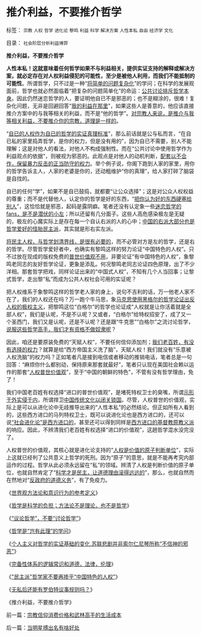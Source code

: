 # 推介利益，不要推介哲学

标签： `宗教` `人权` `哲学` `进化论` `黎鸣` `利益` `科学` `解决方案` `人性本私` `自由` `经济学` `文化` 

目录： `社会阶层分析利益博羿`

**推介利益，不要推介哲学**

**人性本私！这就意味着任何哲学如果不与利益相关，提供实证支持的解释或解决方案，就必定存在对人权利益侵犯的可能性，至少是被他人利用，而我们不能抵制的可能性**。所谓哲学，只不过是一种“[将简单的问题复杂化](../../../2010/1/5/存实除虚的奥卡姆剃刀法则.md)”的学问；在科学的发展观面前，哲学也就必然面临着“把复杂的问题简单化”的命运：[公共讨论排斥哲学本身](../../../2009/6/19/科学实证性排斥任何哲学诡辩.md)。因此仍然迷恋哲学的人，要证明他自已不是邪恶的；也不是糊涂的，很难！复杂化问题，无非是回避回答“[我的利益在那里](http://blog.sina.com.cn/s/blog_5563a64d0100dfvx.html)”，如果这些人是善意的，他应该直接推介方案中的与我等相关的利益，而不是“他的哲学”。[对宗教人来说，是推介与我等相关利益，不要推介你的宗教，道理是一样的](../../../2009/6/14/西教信仰人士不应以传教为目的参与中国政治生活.md)。

“[自已的人权作为自已的哲学的实证真理标准](../../../2009/11/16/当绝对的真理标准失效后“真理越辩越明”？.md)”，那么前话就是公与私而言，“在自已私的家里捣弄哲学，是你的权力，但是没有用的”，因为自已不需要，别人不能理解；这是对他人的看法，对他人不构成强制性。而在“公共讨论中使用哲学作为利益观点的依据”，则被视为邪恶的。此观点是对他人的动机判断，[配套以不合作，保留暴力反击的正当防守的权力](../../../2009/10/24/暴力的社会价值和非暴力的不合作，及圣雄甘地.md)。举个例子说，你阁下跑到人家的家里，用你的哲学告诉主人，人家的老婆是你的，还动粗维护“你的真理”，给人家打碎了脑袋是自找的。

自已的任何“学”，如果不是自已鼓捣，就都要“让公众选择”；这是对公众人权权益的尊重；而不是代替他人，认定你的哲学是好的东西，“[把你认为好的东西硬塞给别人](../../../2009/11/27/个人信仰请止于个人“私”之边界.md)”，这恰恰就是邪恶，起码是露阴癖。笔者还没有认定象一些[迷恋哲学的fans，是不是潜伏的小左](../../../2009/6/29/真假潜伏,众fans难调，唯我本色.md)；所以还留有几分面子。这些人高危感染极左是无疑的，极左的心魔实际上是存在每一个自认右派的人的心中；[中国的右派大部分也是哲学爱好的怪胎民主派](../../../2009/6/10/抢夺道德制高点是危险的政治游戏.md)，其实就是形右实左派。

[将民主人权，与哲学划清界线，是很有必要的](../../../2010/2/11/“议论哲学”，不要“讨论哲学”.md)，而不必管对方是左的哲学，还是右的哲学。尽管哲学爱好者中，也确实有黎鸣这样的努力论证“中国特色的人权”。只不过放在现成的版权免费的[普世价值观不用](../../../2009/7/11/接受人权普世的价值观利大于弊.md)，非要论证“有中国特色的人权”，象黎鸣老同志的友好哲学论证，更象是添乱。何况黎鸣老同志论证四色原理，出了不少洋相。那套哲学把戏，同样论证出来的“中国式人权”，不知有几个人当回事；让黎式哲学，走出黎“私”而成为公共人权社会可用的实证呢？

把人权维系于象黎鸣这样的哲学老人家的身上，说句不吉利的话，万一他老人家不在了，我们的人权还在吗？万一跑个牛马思，象[马克思使用黑格尔的哲学论证出反人权的极权主义](../../../2010/2/12/哲学是“岂有此理”的学问.md)，把黎鸣这位“白格尔”的哲学也论证成“人权就是让你活着就是全部人权”，我们是认呢，不是不认呢？又或者，“白格尔”给特权招安了，成了又一个圣西门，我们又是认呢，还是不认呢？还是跟“牛克思”“白格尔”之流讨论哲学，[说服这些哲学高手，我们才有资格不做奴隶呢](http://darthvad.blog.sohu.com/136334412.html)？

因此，咱还是要原装免费的“天赋人权”，不要任何信仰添加剂；[我们老百姓，有没有选择的权力](http://hi.baidu.com/darthchn/blog/item/c77ff835cfd64447241f1423.html)？就算是给“西方帝国主义洗了脑”，天赋人权！我们就没有“乐意被人权洗脑”的权力吗？正如笔者凡是接到电信或者移动的推销电话，笔者总是一句回答：“麻烦你什么都别动，保持原来那套就最好”，笔者只认现在美国社会赖以运作的那套“[人权普世价值观](../../../2009/10/17/人的利益包括所有排他的权益.md)”，至于“中国的朝鲜的特色”，不管有没有哲学理由，免了！

我们中国老百姓有权选择“进口的普世价值观”，是堵死特权卫士的臭嘴，所谓[示形于外实侵于内](../../../2009/9/28/示形于外实侵于内的爱国道德明星.md)，所谓捍卫[中国传统文化以闭关锁国](../../../2009/11/14/小奴意识缔造了中国传统文化.md)。尽管，人权普世的价值观，实际上是可以从进化论中无歧推导出来的“人性本私”的必然结论。但正如所有人看到的，这些西方进口的马列特权卫士，既可以说进化论也是西方进口的，还可以说[“社会进化论”是西方进口的](http://blog.sina.com.cn/s/blog_5563a64d0100ey04.html)，甚至还可以得到同样是[西方进口的基督教原教义派](../../../2010/2/2/炮轰进化论.md)的响应。因此，不辨清我们老百姓有权选择“进口的价值观”，这趟哲学混水没完没了。

人权普世的价值观，其核心就是进化论支持的“[人权是价值的原子判断单位](../../../2010/1/21/人权是价值判断的原子单位.md)”，实际上这就已经判了公共意义上哲学的死刑。因为“原子”的意思，就是不能再考究内部运作的过程。哲学从此必须永远留在“私”的领域。辨清了人权是判断价值的原子单位，也就自然肯定了“[科学才是民主，让道德理由滚得远远的](http://blog.sina.com.cn/s/blog_5563a64d0100c3aq.html)”，那么，也就自然而在然地对“[反政府的道德义务](../../../2009/5/17/民主价值观不能持有政治野心.md)”，有了免疫力。

《[世界观方法论和意识行为的参考定义](../../../2010/2/11/世界观方法论和意识行为的参考定义.md)》

《[哲学是科学的负担；方法论不是理论，也不是哲学](../../../2010/2/11/哲学是科学的负担；方法论不是理论，也不是哲学.md)》

《[“议论哲学”，不要“讨论哲学”](../../../2010/2/11/“议论哲学”，不要“讨论哲学”.md)》

《[哲学是“岂有此理”的学问](../../../2010/2/12/哲学是“岂有此理”的学问.md)》

《[个人主义对哲学的实证基础的变化,苏联悲剧并非索尔仁尼琴所称“不信神的邪恶”](../../../2010/2/12/个人主义对哲学的实证基础的变化.md)》

《[完备性体系的逻辑常识和道德，法律，伦理](../../../2010/2/21/完备性体系的逻辑常识和道德，法律，伦理.md)》

《["民主派"哲学家不要再掺乎“中国特色的人权”](../../../2010/2/22/&quot;民主派&quot;哲学家不要再掺乎“中国特色的人权”.md)》

《[无私后还能有罗伯特议事规则吗？](../../../2010/2/22/无私后还能有罗伯特议事规则吗？.md)》

《推介利益，不要推介哲学》



前一篇：[宗教信仰消费价格和武林高手的生活成本](../../../2010/2/23/宗教信仰消费价格和武林高手的生活成本.md)

后一篇：[当明星搏出名有啥好处](../../../2010/2/23/当明星搏出名有啥好处.md)